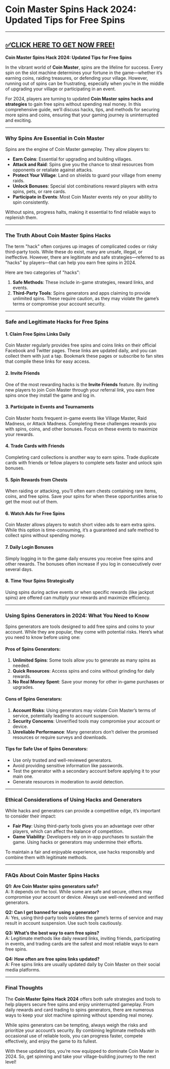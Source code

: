 # Coin Master Spins Hack 2024: Updated Tips for Free Spins

--------------------------------------------
[✅CLICK HERE TO GET NOW FREE!](https://freeforyou.xyz/coinmaster)
--------------------------------------------

**Coin Master Spins Hack 2024: Updated Tips for Free Spins**  

In the vibrant world of **Coin Master**, spins are the lifeline for success. Every spin on the slot machine determines your fortune in the game—whether it’s earning coins, raiding treasures, or defending your village. However, running out of spins can be frustrating, especially when you’re in the middle of upgrading your village or participating in an event.  

For 2024, players are turning to updated **Coin Master spins hacks and strategies** to gain free spins without spending real money. In this comprehensive guide, we’ll discuss hacks, tips, and methods for securing more spins and coins, ensuring that your gaming journey is uninterrupted and exciting.  

---

### Why Spins Are Essential in Coin Master  

Spins are the engine of Coin Master gameplay. They allow players to:  

- **Earn Coins**: Essential for upgrading and building villages.  
- **Attack and Raid**: Spins give you the chance to steal resources from opponents or retaliate against attacks.  
- **Protect Your Village**: Land on shields to guard your village from enemy raids.  
- **Unlock Bonuses**: Special slot combinations reward players with extra spins, pets, or rare cards.  
- **Participate in Events**: Most Coin Master events rely on your ability to spin consistently.  

Without spins, progress halts, making it essential to find reliable ways to replenish them.  

---

### The Truth About Coin Master Spins Hacks  

The term "hack" often conjures up images of complicated codes or risky third-party tools. While these do exist, many are unsafe, illegal, or ineffective. However, there are legitimate and safe strategies—referred to as "hacks" by players—that can help you earn free spins in 2024.  

Here are two categories of "hacks":  
1. **Safe Methods**: These include in-game strategies, reward links, and events.  
2. **Third-Party Tools**: Spins generators and apps claiming to provide unlimited spins. These require caution, as they may violate the game’s terms or compromise your account security.  

---

### Safe and Legitimate Hacks for Free Spins  

#### 1. **Claim Free Spins Links Daily**  
Coin Master regularly provides free spins and coins links on their official Facebook and Twitter pages. These links are updated daily, and you can collect them with just a tap. Bookmark these pages or subscribe to fan sites that compile these links for easy access.  

#### 2. **Invite Friends**  
One of the most rewarding hacks is the **Invite Friends** feature. By inviting new players to join Coin Master through your referral link, you earn free spins once they install the game and log in.  

#### 3. **Participate in Events and Tournaments**  
Coin Master hosts frequent in-game events like Village Master, Raid Madness, or Attack Madness. Completing these challenges rewards you with spins, coins, and other bonuses. Focus on these events to maximize your rewards.  

#### 4. **Trade Cards with Friends**  
Completing card collections is another way to earn spins. Trade duplicate cards with friends or fellow players to complete sets faster and unlock spin bonuses.  

#### 5. **Spin Rewards from Chests**  
When raiding or attacking, you’ll often earn chests containing rare items, coins, and free spins. Save your spins for when these opportunities arise to get the most out of them.  

#### 6. **Watch Ads for Free Spins**  
Coin Master allows players to watch short video ads to earn extra spins. While this option is time-consuming, it’s a guaranteed and safe method to collect spins without spending money.  

#### 7. **Daily Login Bonuses**  
Simply logging in to the game daily ensures you receive free spins and other rewards. The bonuses often increase if you log in consecutively over several days.  

#### 8. **Time Your Spins Strategically**  
Using spins during active events or when specific rewards (like jackpot spins) are offered can multiply your rewards and maximize efficiency.  

---

### Using Spins Generators in 2024: What You Need to Know  

Spins generators are tools designed to add free spins and coins to your account. While they are popular, they come with potential risks. Here’s what you need to know before using one:  

#### Pros of Spins Generators:  
1. **Unlimited Spins**: Some tools allow you to generate as many spins as needed.  
2. **Quick Resources**: Access spins and coins without grinding for daily rewards.  
3. **No Real Money Spent**: Save your money for other in-game purchases or upgrades.  

#### Cons of Spins Generators:  
1. **Account Risks**: Using generators may violate Coin Master’s terms of service, potentially leading to account suspension.  
2. **Security Concerns**: Unverified tools may compromise your account or device.  
3. **Unreliable Performance**: Many generators don’t deliver the promised resources or require surveys and downloads.  

#### Tips for Safe Use of Spins Generators:  
- Use only trusted and well-reviewed generators.  
- Avoid providing sensitive information like passwords.  
- Test the generator with a secondary account before applying it to your main one.  
- Generate resources in moderation to avoid detection.  

---

### Ethical Considerations of Using Hacks and Generators  

While hacks and generators can provide a competitive edge, it’s important to consider their impact:  

- **Fair Play**: Using third-party tools gives you an advantage over other players, which can affect the balance of competition.  
- **Game Viability**: Developers rely on in-app purchases to sustain the game. Using hacks or generators may undermine their efforts.  

To maintain a fair and enjoyable experience, use hacks responsibly and combine them with legitimate methods.  

---

### FAQs About Coin Master Spins Hacks  

**Q1: Are Coin Master spins generators safe?**  
A: It depends on the tool. While some are safe and secure, others may compromise your account or device. Always use well-reviewed and verified generators.  

**Q2: Can I get banned for using a generator?**  
A: Yes, using third-party tools violates the game’s terms of service and may result in account suspension. Use such tools cautiously.  

**Q3: What’s the best way to earn free spins?**  
A: Legitimate methods like daily reward links, inviting friends, participating in events, and trading cards are the safest and most reliable ways to earn free spins.  

**Q4: How often are free spins links updated?**  
A: Free spins links are usually updated daily by Coin Master on their social media platforms.  

---

### Final Thoughts  

The **Coin Master Spins Hack 2024** offers both safe strategies and tools to help players secure free spins and enjoy uninterrupted gameplay. From daily rewards and card trading to spins generators, there are numerous ways to keep your slot machine spinning without spending real money.  

While spins generators can be tempting, always weigh the risks and prioritize your account’s security. By combining legitimate methods with occasional use of reliable tools, you can progress faster, compete effectively, and enjoy the game to its fullest.  

With these updated tips, you’re now equipped to dominate Coin Master in 2024. So, get spinning and take your village-building journey to the next level!
